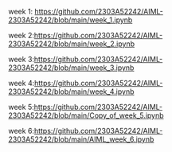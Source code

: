 week 1: https://github.com/2303A52242/AIML-2303A52242/blob/main/week_1.ipynb

week 2:https://github.com/2303A52242/AIML-2303A52242/blob/main/week_2.ipynb

 week 3:https://github.com/2303A52242/AIML-2303A52242/blob/main/week_3.ipynb

 week 4:https://github.com/2303A52242/AIML-2303A52242/blob/main/week_4.ipynb

 week 5:https://github.com/2303A52242/AIML-2303A52242/blob/main/Copy_of_week_5.ipynb

 week 6:https://github.com/2303A52242/AIML-2303A52242/blob/main/AIML_week_6.ipynb
 
 

 
